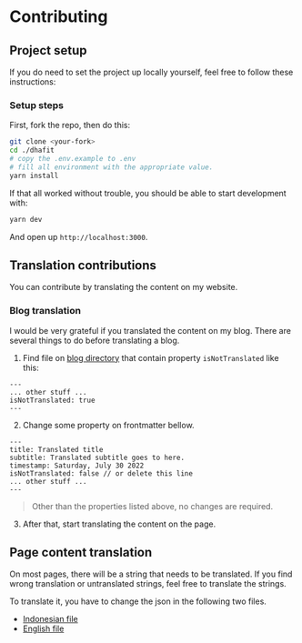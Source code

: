 # Contributing

## Project setup

If you do need to set the project up locally yourself, feel free to follow these
instructions:

### Setup steps

First, fork the repo, then do this:

```sh
git clone <your-fork>
cd ./dhafit
# copy the .env.example to .env
# fill all environment with the appropriate value.
yarn install
```

If that all worked without trouble, you should be able to start development
with:

```sh
yarn dev
```

And open up `http://localhost:3000`.

## Translation contributions

You can contribute by translating the content on my website.

### Blog translation

I would be very grateful if you translated the content on my blog. There are several things to do before translating a blog.

1. Find file on [blog directory](./posts/blog/) that contain property `isNotTranslated` like this:

```mdx
---
... other stuff ...
isNotTranslated: true
---
```

2. Change some property on frontmatter bellow.

```mdx
---
title: Translated title
subtitle: Translated subtitle goes to here.
timestamp: Saturday, July 30 2022
isNotTranslated: false // or delete this line
... other stuff ...
---
```

> Other than the properties listed above, no changes are required.

3. After that, start translating the content on the page.

## Page content translation

On most pages, there will be a string that needs to be translated. If you find wrong translation or untranslated strings, feel free to translate the strings.

To translate it, you have to change the json in the following two files.

- [Indonesian file](./lib/locales/translations.id.json)
- [English file](./lib/locales/translations.en.json)
